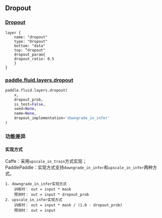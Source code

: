 ## Dropout


### [Dropout](http://caffe.berkeleyvision.org/tutorial/layers/dropout.html)
```
layer {
    name: "dropout"
    type: "Dropout"
    bottom: "data"
    top: “dropout"
    dropout_param{
	dropout_ratio: 0.5
    }
}
```


### [paddle.fluid.layers.dropout](http://paddlepaddle.org/documentation/docs/zh/1.3/api_cn/layers_cn.html#permalink-56-dropout)
```python
paddle.fluid.layers.dropout(
    x, 
    dropout_prob, 
    is_test=False, 
    seed=None, 
    name=None, 
    dropout_implementation='downgrade_in_infer'
)
```  

### 功能差异
#### 实现方式
Caffe：采用`upscale_in_train`方式实现；             
PaddlePaddle：实现方式支持`downgrade_in_infer`和`upscale_in_infer`两种方式。
```
1. downgrade_in_infer实现方式
    训练时： out = input * mask
    预测时： out = input * dropout_prob
2. upscale_in_infer实现方式
    训练时： out = input * mask / (1.0 - dropout_prob)
    预测时： out = input
```
